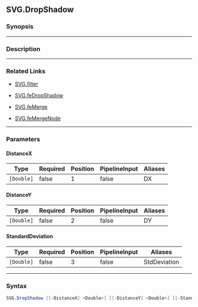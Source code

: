 SVG.DropShadow
--------------




### Synopsis




---


### Description


---


### Related Links
* [SVG.filter](SVG.filter.md)



* [SVG.feDropShadow](SVG.feDropShadow.md)



* [SVG.feMerge](SVG.feMerge.md)



* [SVG.feMergeNode](SVG.feMergeNode.md)





---


### Parameters
#### **DistanceX**




|Type      |Required|Position|PipelineInput|Aliases|
|----------|--------|--------|-------------|-------|
|`[Double]`|false   |1       |false        |DX     |



#### **DistanceY**




|Type      |Required|Position|PipelineInput|Aliases|
|----------|--------|--------|-------------|-------|
|`[Double]`|false   |2       |false        |DY     |



#### **StandardDeviation**




|Type      |Required|Position|PipelineInput|Aliases     |
|----------|--------|--------|-------------|------------|
|`[Double]`|false   |3       |false        |StdDeviation|





---


### Syntax
```PowerShell
SVG.DropShadow [[-DistanceX] <Double>] [[-DistanceY] <Double>] [[-StandardDeviation] <Double>] [<CommonParameters>]
```
